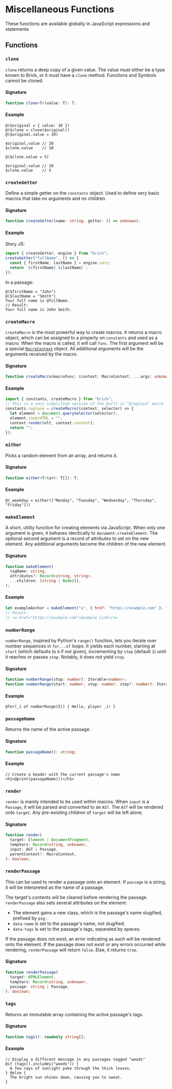 # Miscellaneous Functions

These functions are available globally in JavaScript expressions and statements

## Functions

### `clone`

`clone` returns a deep copy of a given value.
The value must either be a type known to Brick, or it must have a `clone` method.
Functions and Symbols cannot be cloned.

#### Signature

```ts
function clone<T>(value: T): T;
```

#### Example

```brick
@($original = { value: 10 })
@($clone = clone($original))
@($original.value = 20)

$original.value // 20
$clone.value    // 10

@($clone.value = 5)

$original.value // 20
$clone.value    // 5
```

### `createGetter`

Define a simple getter on the `constants` object.
Used to define very basic macros that take no arguments and no children.

#### Signature

```ts
function createGetter(name: string, getter: () => unknown);
```

#### Example

Story JS:

```js
import { createGetter, engine } from "brick";
createGetter("fullName", () => {
  const { firstName, lastName } = engine.vars;
  return `${firstName} ${lastName}`;
});
```

In a passage:

```brick
@($firstName = "John")
@($lastName = "Smith")
Your full name is @fullName.
// Result:
Your full name is John Smith.
```

### `createMacro`

`createMacro` is the most powerful way to create macros.
It returns a macro object, which can be assigned to a property on `constants` and used as a macro.
When the macro is called, it will call `func`. The first argument will be a special [`MacroContext`] object.
All additional arguments will be the arguments received by the macro.

[`MacroContext`]: ./types#macro-context

#### Signature

```ts
function createMacro(macroFunc: (context: MacroContext, ...args: unknown[]) => string | Node): Macro;
```

#### Example

```js
import { constants, createMacro } from "brick";
// This is a very simplified version of the built-in "@replace" macro
constants.replace = createMacro((context, selector) => {
  let element = document.querySelector(selector);
  element.innerHTML = "";
  context.render(elt, context.content);
  return "";
});
```

### `either`

Picks a random element from an array, and returns it.

#### Signature

```ts
function either<T>(arr: T[]): T;
```

#### Example

```brick
@(_weekday = either(["Monday", "Tuesday", "Wednesday", "Thursday", "Friday"]))
```

### `makeElement`

A short, utility function for creating elements via JavaScript.
When only one argument is given, it behaves identically to `document.createElement`.
The optional second argument is a record of attributes to set on the new element.
Any additional arguments become the children of the new element.

#### Signature

```ts
function makeElement(
  tagName: string,
  attributes?: Record<string, string>,
  ...children: (string | Node)[],
);
```

#### Example

```js
let exampleAnchor = makeElement("a", { href: "https://example.com" }, "Example Link");
// Result:
// <a href="https://example.com">Example Link</a>
```

### `numberRange`

`numberRange`, inspired by Python's `range()` function, lets you iterate over number sequences in `for...of` loops.
It yields each number, starting at `start` (which defaults to `0` if not given), incrementing by `step` (default `1`)
until it reaches or passes `stop`. Notably, it does not yield `stop`.

#### Signature

```ts
function numberRange(stop: number): Iterable<number>;
function numberRange(start: number, stop: number, step?: number): Iterable<number>;
```

#### Example

```brick
@for(_i of numberRange(5)) { Hello, player _i! }
```

### `passageName`

Returns the name of the active passage.

#### Signature

```ts
function passageName(): string;
```

#### Example

```brick
// Create a header with the current passage's name
<h1>@print(passageName())</h1>
```

### `render`

`render` is mainly intended to be used within macros.
When `input` is a `Passage`, it will be parsed and converted to an `AST`.
The `AST` will be rendered onto `target`.
Any pre-existing children of `target` will be left alone.

#### Signature

```ts
function render(
  target: Element | DocumentFragment,
  tempVars: Record<string, unknown>,
  input: AST | Passage,
  parentContext?: MacroContext,
): boolean;
```

### `renderPassage`

This can be used to render a passage onto an element.
If `passage` is a string, it will be interpreted as the name of a passage.

The target's contents will be cleared before rendering the passage.
`renderPassage` also sets several attributes on the element:

- The element gains a new class, which is the passage's name slugified, prefixed by `psg-`.
- `data-name` is set to the passage's name, not slugified.
- `data-tags` is set to the passage's tags, separated by spaces.

If the passage does not exist, an error indicating as such will be rendered onto the element.
If the passage does not exist or any errors occurred while rendering, `renderPassage` will return `false`.
Else, it returns `true`.

#### Signature

```ts
function renderPassage(
  target: HTMLElement,
  tempVars: Record<string, unknown>,
  passage: string | Passage,
): boolean;
```

### `tags`

Returns an immutable array containing the active passage's tags.

#### Signature

```ts
function tags(): readonly string[];
```

#### Example

```brick
// Display a different message in any passages tagged "woods"
@if (tags().includes("woods")) {
  A few rays of sunlight poke through the thick leaves.
} @else {
  The bright sun shines down, causing you to sweat.
}
```
